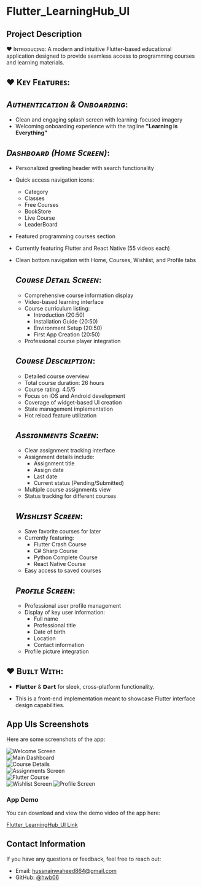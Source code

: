 # Flutter_LearningHub_UI
 
## **Project Description**

♥ Iɴᴛʀᴏᴅᴜᴄɪɴɢ: A modern and intuitive Flutter-based educational application designed to provide seamless access to programming courses and learning materials.

## ♥ **Kᴇʏ Fᴇᴀᴛᴜʀᴇꜱ**:
## *Aᴜᴛʜᴇɴᴛɪᴄᴀᴛɪᴏɴ & Oɴʙᴏᴀʀᴅɪɴɢ*:
- Clean and engaging splash screen with learning-focused imagery
- Welcoming onboarding experience with the tagline **"Learning is Everything"**
  
## *Dᴀsʜʙᴏᴀʀᴅ (Hᴏᴍᴇ Sᴄʀᴇᴇɴ)*:
- Personalized greeting header with search functionality
- Quick access navigation icons:
  - Category
  - Classes
  - Free Courses
  - BookStore
  - Live Course
  - LeaderBoard
- Featured programming courses section
- Currently featuring Flutter and React Native (55 videos each)
- Clean bottom navigation with Home, Courses, Wishlist, and Profile tabs

  ## *Cᴏᴜʀsᴇ Dᴇᴛᴀɪʟ Sᴄʀᴇᴇɴ*:
  - Comprehensive course information display
  - Video-based learning interface
  - Course curriculum listing:
    - Introduction (20:50)
    - Installation Guide (20:50)
    - Environment Setup (20:50)
    - First App Creation (20:50)
  - Professional course player integration
    
  ## *Cᴏᴜʀsᴇ Dᴇsᴄʀɪᴘᴛɪᴏɴ*:
  - Detailed course overview
  - Total course duration: 26 hours
  - Course rating: 4.5/5
  - Focus on iOS and Android development
  - Coverage of widget-based UI creation
  - State management implementation
  - Hot reload feature utilization
 
  ## *Assɪɢɴᴍᴇɴᴛs Sᴄʀᴇᴇɴ*:
  - Clear assignment tracking interface
  - Assignment details include:
     - Assignment title
     - Assign date
     - Last date
     - Current status (Pending/Submitted)
  - Multiple course assignments view
  - Status tracking for different courses
   
  ## *Wɪsʜʟɪsᴛ Sᴄʀᴇᴇɴ*:
  - Save favorite courses for later
  - Currently featuring:
     - Flutter Crash Course
     - C# Sharp Course
     - Python Complete Course
     - React Native Course
  - Easy access to saved courses

  ## *Pʀᴏғɪʟᴇ Sᴄʀᴇᴇɴ*:
  - Professional user profile management
  - Display of key user information:
     - Full name
     - Professional title
     - Date of birth
     - Location
     - Contact information
  - Profile picture integration
    
## ♥ **Bᴜɪʟᴛ Wɪᴛʜ**:
- 𝗙𝗹𝘂𝘁𝘁𝗲𝗿 & 𝗗𝗮𝗿𝘁 for sleek, cross-platform functionality. 

- This is a front-end implementation meant to showcase Flutter interface design capabilities.

## **App UIs Screenshots**
Here are some screenshots of the app:

![Welcome Screen](https://github.com/hwb06/Flutter_LearningHub_UI/blob/main/App_UI_Screens/Welcome%20UI.PNG?raw=true)  
![Main Dashboard](https://github.com/hwb06/Flutter_LearningHub_UI/blob/main/App_UI_Screens/Dashboard%20UI.PNG?raw=true)  
![Course Details](https://github.com/hwb06/Flutter_LearningHub_UI/blob/main/App_UI_Screens/Course%20Details.PNG?raw=true)  
![Assignments Screen](https://github.com/hwb06/Flutter_LearningHub_UI/blob/main/App_UI_Screens/Assignments%20UI.PNG?raw=true)  
![Flutter Course](https://github.com/hwb06/Flutter_LearningHub_UI/blob/main/App_UI_Screens/Flutter%20Course.PNG?raw=true)  
![Wishlist Screen](https://github.com/hwb06/Flutter_LearningHub_UI/blob/main/App_UI_Screens/Wishlist%20UI.PNG?raw=true) 
![Profile Screen](https://github.com/hwb06/Flutter_LearningHub_UI/blob/main/App_UI_Screens/profile%20UI.PNG?raw=true)  

### **App Demo**
You can download and view the demo video of the app here:

[Flutter_LearningHub_UI Link](https://github.com/hwb06/Flutter_LearningHub_UI/releases/tag/v1.0.0)

## **Contact Information**
If you have any questions or feedback, feel free to reach out:

- Email: hussnainwaheed864@gmail.com
- GitHub: [@hwb06](https://github.com/hwb06)
